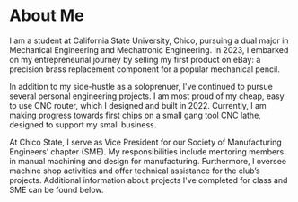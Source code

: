 # About Me

I am a student at California State University, Chico, pursuing a dual major in Mechanical Engineering and Mechatronic Engineering. In 2023, I embarked on my entrepreneurial journey by selling my first product on eBay: a precision brass replacement component for a popular mechanical pencil. 

In addition to my side-hustle as a soloprenuer, I've continued to pursue several personal engineering projects. I am most proud of my cheap, easy to use CNC router, which I designed and built in 2022. Currently, I am making progress towards first chips on a small gang tool CNC lathe, designed to support my small business.

At Chico State, I serve as Vice President for our Society of Manufacturing Engineers’ chapter (SME). My responsibilities include mentoring members in manual machining and design for manufacturing. Furthermore, I oversee machine shop activities and offer technical assistance for the club’s projects. Additional information about projects I've completed for class and SME can be found below.

